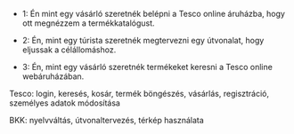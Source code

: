 - 1: Én mint egy vásárló szeretnék belépni a Tesco online áruházba, hogy ott megnézzem a termékkatalógust.
 
- 2: Én, mint egy túrista szeretnék megtervezni egy útvonalat, hogy eljussak a célállomáshoz.

- 3: Én, mint egy vásárló szeretnék termékeket keresni a Tesco online webáruházában.

Tesco: login, keresés, kosár, termék böngészés, vásárlás, regisztráció, személyes adatok módosítása

BKK: nyelvváltás, útvonaltervezés, térkép használata